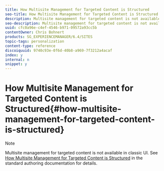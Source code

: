 ```yaml
---
title: How Multisite Management for Targeted Content is Structured
seo-title: How Multisite Management for Targeted Content is Structured
description: Multisite management for targeted content is not available in classic UI. See How Multisite Management for Targeted Content is Structured in the standard authoring documentation for details.
seo-description: Multisite management for targeted content is not available in classic UI. See How Multisite Management for Targeted Content is Structured in the standard authoring documentation for details.
uuid: cfc0a96e-c4ef-4546-b971-09572a93cc5b
contentOwner: Chris Bohnert
products: SG_EXPERIENCEMANAGER/6.4/SITES
topic-tags: personalization
content-type: reference
discoiquuid: 9740c93e-0f6d-40b8-a969-7f3212a4acaf
index: y
internal: n
snippet: y
---
```


# How Multisite Management for Targeted Content is Structured{#how-multisite-management-for-targeted-content-is-structured}

>[!NOTE]
>
>Multisite management for targeted content is not available in classic UI. See [How Multisite Management for Targeted Content is Structured](../../../sites/authoring/using/technical-multisite-targeted.md) in the standard authoring documentation for details.

